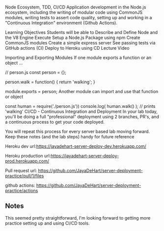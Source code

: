 Node Ecosystem, TDD, CI/CD
Application development in the Node.js ecosystem, including the writing of modular code using CommonJS modules, writing tests to assert code quality, setting up and working in a "Continuous Integration" environment (Github Actions).

Learning Objectives
Students will be able to
Describe and Define
Node and the V8 Engine
Execute
Setup a Node.js Package using npm
Create CommonJS modules
Create a simple express server
See passing tests via GitHub actions (CI)
Deploy to Heroku using CD
Lecture Video

Importing and Exporting Modules
If one module exports a function or an object ...

// person.js
const person = {};

person.walk = function() {
return 'walking';
}

module.exports = person;
Another module can import and use that function or object

const human = require('./person.js'))
console.log( human.walk() ); // prints 'walking'
CI/CD - Continuous Integration and Deployment
In your lab today, you'll be doing a full "professional" deployment using 2 branches, PR's, and a continuous process to get your code deployed.

You will repeat this process for every server based lab moving forward. Keep these notes (and the lab steps) handy for future reference

Heroku dev url:https://jayadehart-server-deploy-dev.herokuapp.com/

Heroku production url:https://jayadehart-server-deploy-prod.herokuapp.com/

Pull request url: https://github.com/JayaDeHart/server-deployment-practice/pull/1/files

github actions: https://github.com/JayaDeHart/server-deployment-practice/actions

## Notes

This seemed pretty straightforward, I'm looking forward to getting more practice setting up and using CI/CD tools.
